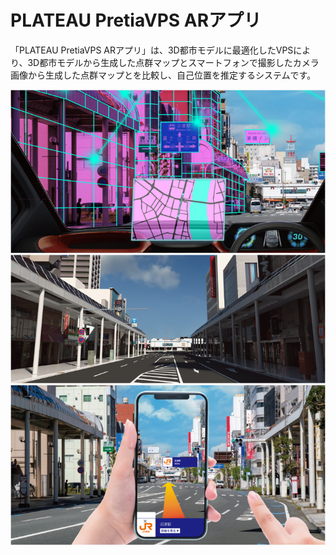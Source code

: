 # PLATEAU PretiaVPS ARアプリ

「PLATEAU PretiaVPS ARアプリ」は、3D都市モデルに最適化したVPSにより、3D都市モデルから生成した点群マップとスマートフォンで撮影したカメラ画像から生成した点群マップとを比較し、自己位置を推定するシステムです。

![](resources/index1.png)

